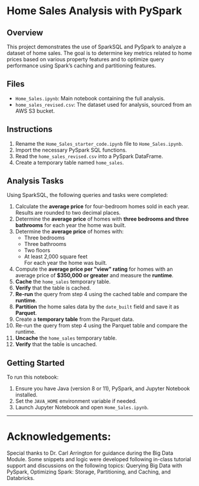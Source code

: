# Home Sales Analysis with PySpark

## Overview

This project demonstrates the use of SparkSQL and PySpark to analyze a dataset of home sales. The goal is to determine key metrics related to home prices based on various property features and to optimize query performance using Spark’s caching and partitioning features.

## Files

- `Home_Sales.ipynb`: Main notebook containing the full analysis.
- `home_sales_revised.csv`: The dataset used for analysis, sourced from an AWS S3 bucket.

## Instructions

1. Rename the `Home_Sales_starter_code.ipynb` file to `Home_Sales.ipynb`.
2. Import the necessary PySpark SQL functions.
3. Read the `home_sales_revised.csv` into a PySpark DataFrame.
4. Create a temporary table named `home_sales`.

## Analysis Tasks

Using SparkSQL, the following queries and tasks were completed:

1. Calculate the **average price** for four-bedroom homes sold in each year. Results are rounded to two decimal places.
2. Determine the **average price** of homes with **three bedrooms and three bathrooms** for each year the home was built.
3. Determine the **average price** of homes with:
   - Three bedrooms  
   - Three bathrooms  
   - Two floors  
   - At least 2,000 square feet  
   For each year the home was built.
4. Compute the **average price per "view" rating** for homes with an average price of **$350,000 or greater** and measure the **runtime**.
5. **Cache** the `home_sales` temporary table.
6. **Verify** that the table is cached.
7. **Re-run** the query from step 4 using the cached table and compare the **runtime**.
8. **Partition** the home sales data by the `date_built` field and save it as **Parquet**.
9. Create a **temporary table** from the Parquet data.
10. Re-run the query from step 4 using the Parquet table and compare the runtime.
11. **Uncache** the `home_sales` temporary table.
12. **Verify** that the table is uncached.

## Getting Started

To run this notebook:

1. Ensure you have Java (version 8 or 11), PySpark, and Jupyter Notebook installed.
2. Set the `JAVA_HOME` environment variable if needed.
3. Launch Jupyter Notebook and open `Home_Sales.ipynb`.
   
---

# Acknowledgements:

Special thanks to Dr. Carl Arrington for guidance during the Big Data Module. Some snippets and logic were developed following in-class tutorial support and discussions on the following topics: Querying Big Data with PySpark, Optimizing Spark: Storage, Partitioning, and Caching, and Databricks.
